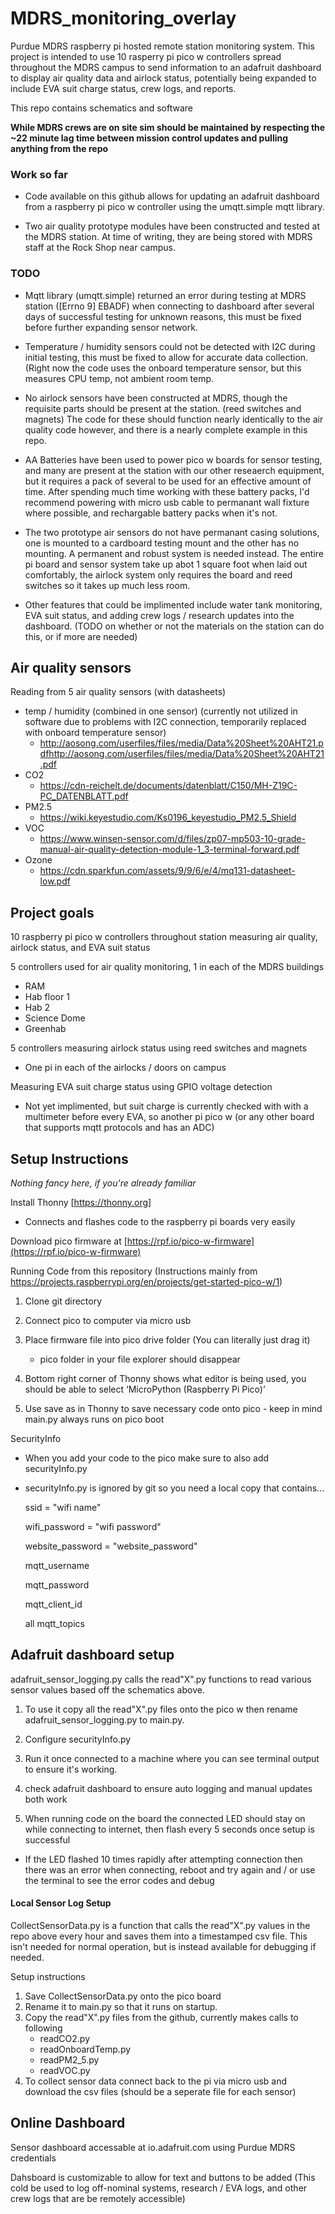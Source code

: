 # MDRS_monitoring_overlay
Purdue MDRS raspberry pi hosted remote station monitoring system. This project is intended to use 10 rasperry pi pico w controllers spread throughout the MDRS campus to send information to an adafruit dashboard to display air quality data and airlock status, potentially being expanded to include EVA suit charge status, crew logs, and reports.

This repo contains schematics and software


**While MDRS crews are on site sim should be maintained by respecting the ~22 minute lag time between mission control updates and pulling anything from the repo**

### Work so far
- Code available on this github allows for updating an adafruit dashboard from a raspberry pi pico w controller using the umqtt.simple mqtt library.

- Two air quality prototype modules have been constructed and tested at the MDRS station. At time of writing, they are being stored with MDRS staff at the Rock Shop near campus.

### TODO
- Mqtt library (umqtt.simple) returned an error during testing at MDRS station ([Errno 9] EBADF) when connecting to dashboard after several days of successful testing for unknown reasons, this must be fixed before further expanding sensor network.

- Temperature / humidity sensors could not be detected with I2C during initial testing, this must be fixed to allow for accurate data collection. (Right now the code uses the onboard temperature sensor, but this measures CPU temp, not ambient room temp.

- No airlock sensors have been constructed at MDRS, though the requisite parts should be present at the station. (reed switches and magnets) The code for these should function nearly identically to the air quality code however, and there is a nearly complete example in this repo.

- AA Batteries have been used to power pico w boards for sensor testing, and many are present at the station with our other reseaerch equipment, but it requires a pack of several to be used for an effective amount of time. After spending much time working with these battery packs, I'd recommend powering with micro usb cable to permanant wall fixture where possible, and rechargable battery packs when it's not.

- The two prototype air sensors do not have permanant casing solutions, one is mounted to a cardboard testing mount and the other has no mounting. A permanent and robust system is needed instead. The entire pi board and sensor system take up abot 1 square foot when laid out comfortably, the airlock system only requires the board and reed switches so it takes up much less room.

- Other features that could be implimented include water tank monitoring, EVA suit status, and adding crew logs / research updates into the dashboard. (TODO on whether or not the materials on the station can do this, or if more are needed)

## Air quality sensors
Reading from 5 air quality sensors (with datasheets)
 - temp / humidity (combined in one sensor) (currently not utilized in software due to problems with I2C connection, temporarily replaced with onboard temperature sensor)
   - http://aosong.com/userfiles/files/media/Data%20Sheet%20AHT21.pdfhttp://aosong.com/userfiles/files/media/Data%20Sheet%20AHT21.pdf 
 - CO2
   - https://cdn-reichelt.de/documents/datenblatt/C150/MH-Z19C-PC_DATENBLATT.pdf
 - PM2.5
   - https://wiki.keyestudio.com/Ks0196_keyestudio_PM2.5_Shield
 - VOC
   - https://www.winsen-sensor.com/d/files/zp07-mp503-10-grade-manual-air-quality-detection-module-1_3-terminal-forward.pdf
 - Ozone
   - https://cdn.sparkfun.com/assets/9/9/6/e/4/mq131-datasheet-low.pdf

## Project goals
10 raspberry pi pico w controllers throughout station measuring air quality, airlock status, and EVA suit status

5 controllers used for air quality monitoring, 1 in each of the MDRS buildings
 - RAM
 - Hab floor 1
 - Hab 2
 - Science Dome
 - Greenhab
   
5 controllers measuring airlock status using reed switches and magnets
 - One pi in each of the airlocks / doors on campus

Measuring EVA suit charge status using GPIO voltage detection
 - Not yet implimented, but suit charge is currently checked with with a multimeter before every EVA, so another pi pico w (or any other board that supports mqtt protocols and has an ADC)

## Setup Instructions

*Nothing fancy here, if you're already familiar*

Install Thonny [https://thonny.org]
 - Connects and flashes code to the raspberry pi boards very easily

Download pico firmware at [https://rpf.io/pico-w-firmware](https://rpf.io/pico-w-firmware)

Running Code from this repository (Instructions mainly from https://projects.raspberrypi.org/en/projects/get-started-pico-w/1)
  1. Clone git directory
  2. Connect pico to computer via micro usb
  3. Place firmware file into pico drive folder (You can literally just drag it)

     - pico folder in your file explorer should disappear
  
  4. Bottom right corner of Thonny shows what editor is being used, you should be able to select  ‘MicroPython (Raspberry Pi Pico)’ 
  5. Use save as in Thonny to save necessary code onto pico
    - keep in mind main.py always runs on pico boot

SecurityInfo
  - When you add your code to the pico make sure to also add securityInfo.py
  - securityInfo.py is ignored by git so you need a local copy that contains...

    ssid = "wifi name"  
    
    wifi_password = "wifi password"
    
    website_password = "website_password"
    
    mqtt_username
    
    mqtt_password

    mqtt_client_id
    
    all mqtt_topics

## Adafruit dashboard setup
adafruit_sensor_logging.py calls the read"X".py functions to read various sensor values based off the schematics above.

1) To use it copy all the read"X".py files onto the pico w then rename adafruit_sensor_logging.py to main.py.

2) Configure securityInfo.py

3) Run it once connected to a machine where you can see terminal output to ensure it's working.
4) check adafruit dashboard to ensure auto logging and manual updates both work
5) When running code on the board the connected LED should stay on while connecting to internet, then flash every 5 seconds once setup is successful
  - If the LED flashed 10 times rapidly after attempting connection then there was an error when connecting, reboot and try again and / or use the terminal to see the error codes and debug

#### Local Sensor Log Setup

CollectSensorData.py is a function that calls the read"X".py values in the repo above every hour and saves them into a timestamped csv file. This isn't needed for normal operation, but is instead available for debugging if needed.

  
Setup instructions
1. Save CollectSensorData.py onto the pico board
2. Rename it to main.py so that it runs on startup.
3. Copy the read"X".py files from the github, currently makes calls to following
    - readCO2.py
    - readOnboardTemp.py
    - readPM2_5.py
    - readVOC.py
4. To collect sensor data connect back to the pi via micro usb and download the csv files (should be a seperate file for each sensor)

## Online Dashboard
Sensor dashboard accessable at io.adafruit.com using Purdue MDRS credentials

Dahsboard is customizable to allow for text and buttons to be added (This cold be used to log off-nominal systems, research / EVA logs, and other crew logs that are be remotely accessible)
